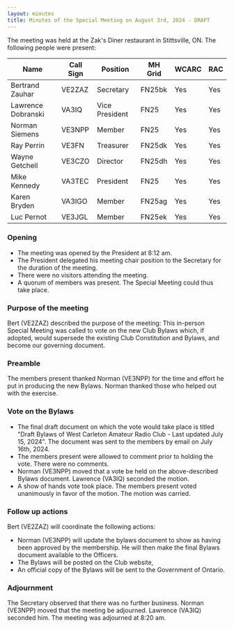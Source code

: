 ```yaml
---
layout: minutes
title: Minutes of the Special Meeting on August 3rd, 2024 - DRAFT
---
```

The meeting was held at the Zak's Diner restaurant in Stittsville, ON.
The following people were present:

| Name               | Call Sign | Position       | MH Grid | WCARC | RAC |
| ------------------ | --------- | -------------- | ------- | ----- | --- |
| Bertrand Zauhar    | VE2ZAZ    | Secretary      | FN25bk  | Yes   | Yes |
| Lawrence Dobranski | VA3IQ     | Vice President | FN25    | Yes   | Yes |
| Norman Siemens     | VE3NPP    | Member         | FN25    | Yes   | Yes |
| Ray Perrin         | VE3FN     | Treasurer      | FN25dk  | Yes   | Yes |
| Wayne Getchell     | VE3CZO    | Director       | FN25dh  | Yes   | Yes |
| Mike Kennedy       | VA3TEC    | President      | FN25    | Yes   | Yes |
| Karen Bryden       | VA3IGO    | Member         | FN25ag  | Yes   | Yes |
| Luc Pernot         | VE3JGL    | Member         | FN25ek  | Yes   | Yes |


### Opening

- The meeting was opened by the President at 8:12 am.
- The President delegated his meeting chair position to the Secretary for the duration of the meeting.
- There were no visitors attending the meeting.
- A quorum of members was present. The Special Meeting could thus take place.

### Purpose of the meeting

Bert (VE2ZAZ) described the purpose of the meeting: This in-person Special Meeting was called to vote on the new Club Bylaws which, if adopted, would supersede the existing Club Constitution and Bylaws, and become our governing document.

### Preamble

The members present thanked Norman (VE3NPP) for the time and effort he put in producing the new Bylaws. Norman thanked those who helped out with the exercise.

### Vote on the Bylaws

- The final draft document on which the vote would take place is titled "Draft Bylaws of West Carleton Amateur Radio Club - Last updated July 15, 2024". The document was sent to the members by email on July 16th, 2024.
- The members present were allowed to comment prior to holding the vote. There were no comments.
- Norman (VE3NPP) moved that a vote be held on the above-described Bylaws document. Lawrence (VA3IQ) seconded the motion.
- A show of hands vote took place. The members present voted unanimously in favor of the motion. The motion was carried.

### Follow up actions

Bert (VE2ZAZ) will coordinate the following actions: 
- Norman (VE3NPP) will update the bylaws document to show as having been approved by the membership. He will then make the final Bylaws document available to the Officers.
- The Bylaws will be posted on the Club website,
- An official copy of the Bylaws will be sent to the Government of Ontario.

### Adjournment

The Secretary observed that there was no further business. Norman (VE3NPP) moved that the meeting be adjourned. Lawrence (VA3IQ) seconded him. The meeting was adjourned at 8:20 am.

